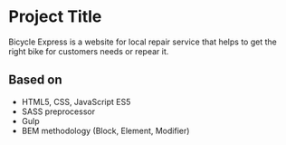 # Project Title

Bicycle Express is a website for local repair service that helps to get the right bike for customers needs or repear it.

## Based on

* HTML5, CSS, JavaScript ES5
* SASS preprocessor
* Gulp
* BEM methodology (Block, Element, Modifier)
